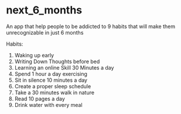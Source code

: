 # next_6_months

An app that help people to be addicted to 9 habits that will make them unrecognizable in just 6 months

Habits:
1. Waking up early
2. Writing Down Thoughts before bed
3. Learning an online Skill 30 Minutes a day
4. Spend 1 hour a day exercising
5. Sit in silence 10 minutes a day
6. Create a proper sleep schedule
7. Take a 30 minutes walk in nature
8. Read 10 pages a day
9. Drink water with every meal